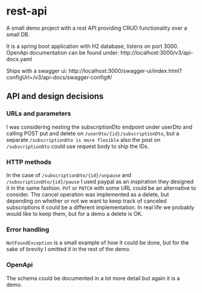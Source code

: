 # rest-api

A small demo project with a rest API providing CRUD functionality over a small DB.

It is a spring boot application with H2 database, listens on port 3000. OpenApi documentation can be found under:
http://localhost:3000/v3/api-docs.yaml

Ships with a swagger ui:
http://localhost:3000/swagger-ui/index.html?configUrl=/v3/api-docs/swagger-config#/

## API and design decisions

### URLs and parameters

I was considering nesting the subscriptionDto endpoint under userDto and calling POST put and delete
on `/userDto/{id}/subscriptionDto`, but a separate `/subscriptionDto is more flexible`
also the post on `/subscriptionDto` could use request body to ship the IDs.

### HTTP methods

In the case of `/subscriptionDto/{id}/unpause` and `/subscriptionDto/{id}/pause` I used paypal as an inspiration they
designed it in the same fashion.
`PUT` or `PATCH` with some URL could be an alternative to consider.
The cancel operation was implemented as a delete, but depending on whether or not we want to keep track of canceled
subscriptions it could be a different implementation. In real life we probably would like to keep them, but for a demo a
delete is OK.

### Error handling

`NotFoundException` is a small example of how it could be done, but for the sake of brevity I omitted it in the rest of
the demo.

### OpenApi

The schema could be documented in a lot more detail but again it is a demo.
